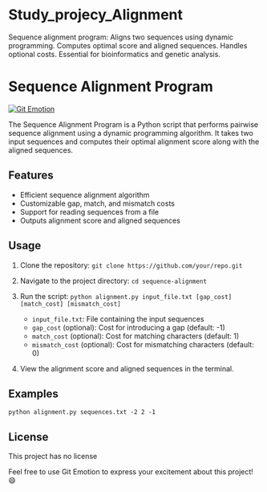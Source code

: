 # Study_projecy_Alignment
Sequence alignment program: Aligns two sequences using dynamic programming. Computes optimal score and aligned sequences. Handles optional costs. Essential for bioinformatics and genetic analysis.

# Sequence Alignment Program

[![Git Emotion](https://img.shields.io/badge/Git%20Emotion-%F0%9F%94%A5-ff69b4)](https://git-emotion.openai.com/)

The Sequence Alignment Program is a Python script that performs pairwise sequence alignment using a dynamic programming algorithm. It takes two input sequences and computes their optimal alignment score along with the aligned sequences.

## Features

- Efficient sequence alignment algorithm
- Customizable gap, match, and mismatch costs
- Support for reading sequences from a file
- Outputs alignment score and aligned sequences

## Usage

1. Clone the repository: `git clone https://github.com/your/repo.git`
2. Navigate to the project directory: `cd sequence-alignment`
3. Run the script: `python alignment.py input_file.txt [gap_cost] [match_cost] [mismatch_cost]`

   - `input_file.txt`: File containing the input sequences
   - `gap_cost` (optional): Cost for introducing a gap (default: -1)
   - `match_cost` (optional): Cost for matching characters (default: 1)
   - `mismatch_cost` (optional): Cost for mismatching characters (default: 0)

4. View the alignment score and aligned sequences in the terminal.

## Examples

```shell
python alignment.py sequences.txt -2 2 -1
```

## License

This project has no license

Feel free to use Git Emotion to express your excitement about this project! 😄